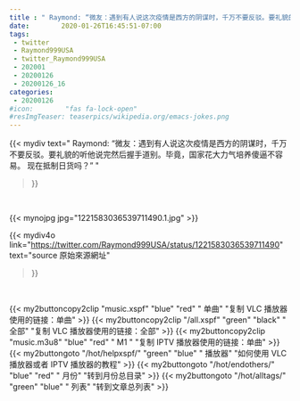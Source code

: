 ```yaml
---
title : " Raymond: “微友：遇到有人说这次疫情是西方的阴谋时，千万不要反驳。要礼貌的听他说完然后握手道别。毕竟，国家花大力气培养傻逼不容易。&#10;现在抵制日货吗？”  "
date:        2020-01-26T16:45:51-07:00
tags:
 - twitter
 - Raymond999USA
 - twitter_Raymond999USA
 - 202001
 - 20200126
 - 20200126_16
categories:
 - 20200126
#icon:        "fas fa-lock-open"
#resImgTeaser: teaserpics/wikipedia.org/emacs-jokes.png
---
```


{{< mydiv text=" Raymond: “微友：遇到有人说这次疫情是西方的阴谋时，千万不要反驳。要礼貌的听他说完然后握手道别。毕竟，国家花大力气培养傻逼不容易。&#10;现在抵制日货吗？”  "
>}}
<br>


 {{< mynojpg jpg="1221583036539711490.1.jpg" >}}<br> 



{{< mydiv4o link="https://twitter.com/Raymond999USA/status/1221583036539711490"
text="source 原始來源網址"
>}}


<br>

{{< my2buttoncopy2clip "music.xspf"        "blue"   "red"    " 单曲"  "复制 VLC 播放器使用的链接：单曲" >}} {{< my2buttoncopy2clip "/all.xspf"         "green"  "black"  " 全部"  "复制 VLC 播放器使用的链接：全部" >}} {{< my2buttoncopy2clip "music.m3u8"        "blue"   "red"    " M1 "    "复制 IPTV 播放器使用的链接：单曲" >}} {{< my2buttongoto      "/hot/helpxspf/"    "green"  "blue"   " 播放器" "如何使用 VLC 播放器或者 IPTV 播放器的教程" >}} {{< my2buttongoto      "/hot/endothers/"   "blue"   "red"    " 月份"   "转到月份总目录" >}} {{< my2buttongoto      "/hot/alltags/"     "green"  "blue"   " 列表"   "转到文章总列表" >}} 
